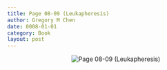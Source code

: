 ```yaml
---
title: Page 08-09 (Leukapheresis)
author: Gregory M Chen
date: 0008-01-01
category: Book
layout: post
---
```


<p style="text-align:center;"><img src="{{site.baseurl}}/assets/Graphics_v3.2/Page08-09_Leukapheresis.png" alt="Page 08-09 (Leukapheresis)" style="max-height: calc(100vh - 30px - 50px);"/></p>
